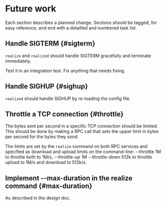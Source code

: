 # Future work

Each section describes a planned change. Sections should be tagged,
for easy reference, and end with a detailled and numbered task list.

## Handle SIGTERM {#sigterm}

`realize` and `realized` should handle SIGTERM gracefully and
terminate immediately.

Test it in an integration test. Fix anything that needs fixing.

## Handle SIGHUP {#sighup}

`realized` should handle SIGHUP by re-loading the config file.

## Throttle a TCP connection {#throttle}

The bytes sent per second in a specific TCP connection should be
limited. This should be done by making a RPC call that sets the upper
limit in bytes per second for the bytes they *send*.

The limits are set by the `realize` command on both RPC services and
specified as download and upload limits on the command-line:
--throttle 1M to throttle both to 1M/s, --throttle-up 1M
--throttle-down 512k to throttle upload to 1M/s and download to
512k/s.

## Implement --max-duration in the realize command {#max-duration}

As described in the design doc.

